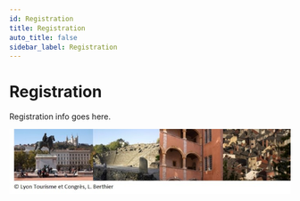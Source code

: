 ```yaml
---
id: Registration
title: Registration
auto_title: false
sidebar_label: Registration
---
```


# Registration

Registration info goes here.

<img src="/docs/img/bandeaulyon3.jpg" width=600>